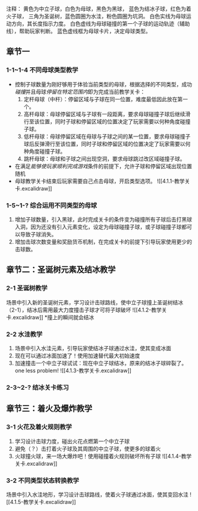 注释：
黄色为中立子球，白色为母球，黑色为黑球，
蓝色为结冰子球，红色为着火子球，
三角为圣诞树，蓝色圆圈为水洼，粉色圆圈为坑洞。
白色实线为母球运动方向，其长度指示力度。
白色虚线为母球碰撞的第一个子球的运动轨迹（辅助线），帮助玩家判断。
蓝色虚线框为母球卡片，决定母球类型。

## 章节一
### 1-1~1-4 不同母球类型教学
- 控制子球数量为刚好够用于体验当前类型的母球，根据选择的不同类型，成功*碰撞*并且母球*停留在特定范围内*即为完成当前教学关卡：
	1. 定杆母球（中杆）：停留区域与子球在同一位置，难度最低因此放在第一个。
	2. 高杆母球：母球停留区域与子球有一段距离，要求母球碰撞子球后继续滑行至该位置，同时子球和停留区域的位置决定了玩家需要以何种角度碰撞子球。
	3. 低杆母球：母球停留区域在母球与子球之间的某一位置，要求母球碰撞子球后反弹滑行至该位置，同时子球和停留区域的位置决定了玩家需要以何种角度碰撞子球。
	4. 跳杆母球：母球和子球之间出现空洞，要求母球跳过改区域碰撞子球。
- 在满足*能够使玩家顺利完成游戏*条件的前提下，允许子球和停留区域出现位置随机
- 母球教学关卡结束后玩家需要自己点击母球，开启类型选项。
![[4.1.1-教学关卡.excalidraw]]
### 1-5~1-? 综合运用不同类型的母球
1. 增加子球数量，引入黑球，此时完成关卡的条件变为碰撞所有子球后击打黑球入洞，因为还没有引入元素变化，设定为母球碰撞子球，或子球碰撞子球都可以导致子球消失。
2. 增加击球次数变量和奖励货币机制，在完成关卡的前提下引导玩家使用更少的击球数。

## 章节二：圣诞树元素及结冰教学
###  2-1 圣诞树教学
场景中引入新的圣诞树元素，学习设计击球路线，使中立子球撞上圣诞树结冰（2-1），结冰后需用最大力度撞击子球才可将子球破坏
![[4.1.2-教学关卡.excalidraw]]
*撞上的瞬间就会结冰

### 2-2 水洼教学
1. 场景中引入水洼元素，引导玩家使结冰子球通过水洼，使其变成冰面
2. 现在可以通过冰面加速了！使用加速替代最大初始速度
3. 加速撞击一个中立子球试试：现在中立子球结冰，原来的结冰子球碎裂了。one less problem!
![[4.1.3-教学关卡.excalidraw]]
### 2-3~2-? 结冰关卡练习

## 章节三：着火及爆炸教学
### 3-1 火花及着火规则教学
1. 学习设计击球力度，碰出火花点燃第一个中立子球
2. 避免（？）击打着火子球及其周围的中立子球，使更多的球着火
3. 火球撞火球，来一场大爆炸吧！使用碰撞着火规则破坏所有子球
![[4.1.4-教学关卡.excalidraw]]
### 3-2 不同类型状态转换教学
场景中引入水洼地形，学习设计击球路线，使着火子球通过冰面，使其变回水洼
![[4.1.5-教学关卡.excalidraw]]

